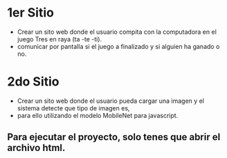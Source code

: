 # 1er Sitio


- Crear un sito web donde el usuario compita con la computadora en el juego Tres en raya (ta -te -ti).
- comunicar por pantalla si  el juego a finalizado y si alguien ha ganado o no.


# 2do Sitio 
- Crear un sito web donde el usuario pueda cargar una imagen y el sistema detecte que tipo de imagen es, 
- para ello utilizando  el modelo MobileNet para javascript.


## Para ejecutar el proyecto, solo tenes que abrir el archivo html.